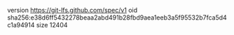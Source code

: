 version https://git-lfs.github.com/spec/v1
oid sha256:e38d6ff5432278beaa2abd491b28fbd9aea1eeb3a5f95532b7fca5d4c1a94914
size 12404
